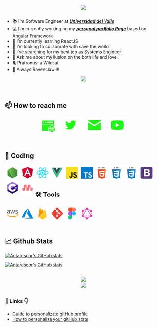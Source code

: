 
<h1 align="center">
 
  <a href="#"> 
    <img src="https://readme-typing-svg.demolab.com?font=inconsolata&height=45&weight=900&size=40&duration=4000&pause=2000&color=1BB8F7&center=true&vCenter=true&hCenter=true&multiline=false&width=800&height=80&lines=+👋+Hi!;+I'm+Manuel+A.+Doncel;A.k.a...;»+~Antarescor~+«;Welcome+to+my+GitHub+profile;Enjoyit+!" /></a>
</h1>


+ 📚 I’m Software Engineer at ***[Universidad del Valle][univalle]*** 
+ 💻 I’m currently working on my ***[personal portfolio Page][portfolio]*** based on Angular Framework
+ 🌱 I’m currently learning ReactJS
+ 👯 I’m looking to collaborate with save the world 
+ 🤔 i've searching for my best job as Systems Engineer
+ 💬 Ask me about my ilusion on the both life and love
+ 🐈‍ Pratronus: a Wildcat 
+ 🦅 Always Ravenclaw !!!


<p align="center">
  <!-- Typing SVG by DenverCoder1 - # -->
  <a href="#">
    <img src="https://readme-typing-svg.demolab.com?font=inconsolata&height=45&weight=900&size=20&duration=800&pause=10000&color=1EF714&center=true&vCenter=true&hCenter=true&multiline=false&width=440&height=80&lines=»+System+Engineer+«;»+Information+Systems+Technologist+«;»+Scientist+at+heart+«" /></a>
</p>


<br>

## 📫 How to reach me
  
<p align="center">
  <a href="https://antarescor.github.io/"  target="_blank"><img width="44px" alt="MySite" title="MySite" src="./assets/contact/site2.png"/></a>
  &#8287;&#8287;&#8287;&#8287;&#8287;
  <a href="https://twitter.com/Antarescor"  target="_blank"><img width="48px" alt="Twitter" title="Twitter" src="./assets/contact/twitter2.png"/></a>
  &#8287;&#8287;&#8287;&#8287;&#8287;
  <a href="mailto:antarescor@hotmail.com"  target="_blank"><img width="48px"  alt="mal" title="mail" src="./assets/contact/mail2.png"/></a>
  &#8287;&#8287;&#8287;&#8287;&#8287;
  <a href="https://www.youtube.com/@_Antarescor"  target="_blank"><img width="48px" alt="youtube" title="youtube"src="./assets/contact/youtube2.png"/></a>
</p>



<!-- links -->
[twitter]: https://twitter.com/Antarescor/
[univalle]:https://www.univalle.edu.co/
[portfolio]: https://antarescor.github.io/
<!-- end links -->

<br>

## 🚀 Coding

<img align="left" alt="JavaScript" height ="48px"  src="./assets/icons/node.svg"> </a>
<img align="left" alt="JavaScript" height ="48px"  src="./assets/icons/angular.svg"> </a>
<img align="left" alt="JavaScript" height ="48px"  src="./assets/icons/react.svg"> </a>
<img align="left" alt="JavaScript" height ="48px"  src="./assets/icons/vue.svg"> </a>
<img align="left" alt="JavaScript" height ="48px"  src="./assets/icons/javascript.svg"> </a>
<img align="left" alt="JavaScript" height ="48px"  src="./assets/icons/typescript.svg"> </a>
<img align="left" alt="JavaScript" height ="48px"  src="./assets/icons/html.svg"> </a>
<img align="left" alt="JavaScript" height ="48px"  src="./assets/icons/css.svg"> </a>
<img align="left" alt="JavaScript" height ="48px"  src="./assets/icons/css.svg"> </a>
<img align="left" alt="JavaScript" height ="48px"  src="./assets/icons/bootstrap.svg"> </a>
<img align="left" alt="JavaScript" height ="48px"  src="./assets/icons/csharp.svg"> </a>
<img align="left" alt="JavaScript" height ="48px"  src="./assets/icons/materialize.svg"> </a>


<br>
<br>
<br>

## 🛠️ Tools
<img align="left" alt="JavaScript" height ="48px"  src="./assets/icons/aws.svg"> </a>
<img align="left" alt="JavaScript" height ="48px"  src="./assets/icons/azure.svg"> </a>
<img align="left" alt="JavaScript" height ="48px"  src="./assets/icons/firebase.svg"> </a>
<img align="left" alt="JavaScript" height ="48px"  src="./assets/icons/git-scm.svg"> </a>
<img align="left" alt="JavaScript" height ="48px"  src="./assets/icons/figma.svg"> </a>
<img align="left" alt="JavaScript" height ="48px"  src="./assets/icons/graphql.svg"> </a>




<br>
<br>
<br>
<br>


## 📈 Github Stats


[![Antarescor's GitHub stats](https://github-readme-stats.vercel.app/api/top-langs/?username=antarescor&text_bold=true&hide=html,asp.net&layout=compact&card_width=800&theme=transparent&title_color=1BB8F7&text_color=1BB8F7&icon_color=ff00ff&border_color=1BB8F7&border_radius=10&show_icons=true&icon_color=ff00ff&langs_count=10)](ttps://github.com/antarescor/github-readme-stats)


[![Antarescor's GitHub stats](https://github-readme-stats.vercel.app/api?username=antarescor&card_width=800&include_all_commits=true&count_private=true&hide=prs&show_icons=true&theme=transparent&title_color=1BB8F7&text_color=1EF714&icon_color=ff00ff&rank_icon=github&border_color=1BB8F7&border_radius=10)](https://github.com/antarescor/github-readme-stats)

<!-- [![Antarescor's GitHub stats](https://github-readme-stats.vercel.app/api/top-langs/?username=antarescor&hide=html,asp.net&card_width=600&theme=transparent&title_color=1BB8F7&text_color=1BB8F7&icon_color=ff00ff&border_color=1BB8F7&border_radius=10&show_icons=true&icon_color=ff00ff&langs_count=10)](ttps://github.com/antarescor/github-readme-stats) -->

<!-- [![Antarescor's GitHub stats](https://github-readme-stats.vercel.app/api?username=antarescor&card_width=800&include_all_commits=true&count_private=true&hide=prs&show_icons=true&theme=transparent&title_color=1BB8F7&text_color=1EF714&icon_color=ff00ff&border_color=1BB8F7&border_radius=10)](https://github.com/antarescor/github-readme-stats)
 -->

##
<div align="center">
 <a href="#">
    <img src="https://readme-typing-svg.demolab.com?font=inconsolata&height=45&weight=900&size=15&duration=5000&pause=1000&color=1BB8F7&center=true&vCenter=true&hCenter=true&multiline=false&width=440&height=80&lines=%22The+perfect+measure+of+imperfect+things%22" /></a>
</div>

<div align="center">
 <a href="#">
    <img src="https://readme-typing-svg.demolab.com?font=inconsolata&height=45&weight=900&size=15&duration=5000&pause=1000&color=1EF714&center=true&vCenter=true&hCenter=true&multiline=false&width=440&height=80&lines=%22La+medida+perfecta+de+las+cosas+imperfectas%22" /></a>
</div>


##

### 🔗 Links 👇

+ [Guide to personalizate gitHub profile][profile]
+ [How to personalize your gitHub stats][typinfsvg] 

<!-- Other links -->
[profile]: https://github.com/anuraghazra/
[typinfsvg]:https://github.com/DenverCoder1/readme-typing-svg
<!-- end other links -->
